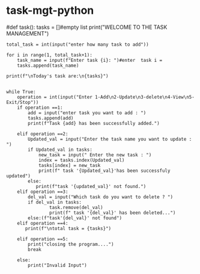 # task-mgt-python
#def task():
    tasks = []#empty list
    print("WELCOME TO THE TASK MANAGEMENT")
    
    
    total_task = int(input("enter how many task to add"))
    
    for i in range(1, total_task+1):
        task_name = input(f"Enter task {i}: ")#enter  task i =
        tasks.append(task_name)
        
    print(f"\nToday's task are:\n{tasks}") 
    
    
    while True:
        operation = int(input("Enter 1-Add\n2-Update\n3-delete\n4-View\n5-Exit/Stop"))
        if operation ==1:
            add = input("enter task you want to add : ")
            tasks.append(add)
            print(f"Task {add} has been successfully added.") 
        
        elif operation ==2:
            Updated_val = input("Enter the task name you want to update : ")
            if Updated_val in tasks:
                new_task = input(" Enter the new task : ")
                index = tasks.index(Updated_val)
                tasks[index] = new_task
                print(f" task '{Updated_val}'has been successfuly updated")
            else:
               print(f"task '{updated_val}' not found.")
        elif operation ==3:
            del_val = input("Which task do you want to delete ? ")
            if del_val in tasks:
                    task.remove(del_val)
                    print(f" task '{del_val}' has been deleted...")
            else:(f"task'{del_val}' not found")
        elif operation ==4:
           print(f"\ntotal task = {tasks}")
       
        elif operation ==5:
            print("closing the program....")
            break
        
        else:
            print("Invalid Input")
    
